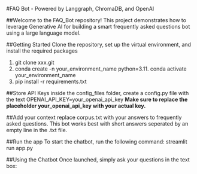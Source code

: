 #FAQ Bot - Powered by Langgraph, ChromaDB, and OpenAI

##Welcome to the FAQ_Bot repository! This project demonstrates how to leverage Generative AI for building a smart frequently asked questions bot using a large language model.

##Getting Started
Clone the repository, set up the virtual environment, and install the required packages
1. git clone xxx.git
2. conda create -n your_environment_name python=3.11. conda activate your_environment_name
3. pip install -r requirements.txt

##Store API Keys
inside the config_files folder, create a config.py file with the text OPENAI_API_KEY=your_openai_api_key
**Make sure to replace the placeholder your_openai_api_key with your actual key.**

##Add your context
replace corpus.txt with your answers to frequently asked questions. This bot works best with short answers seperated by an empty line in the .txt file.

##Run the app
To start the chatbot, run the following command:
streamlit run app.py

##Using the Chatbot
Once launched, simply ask your questions in the text box:
